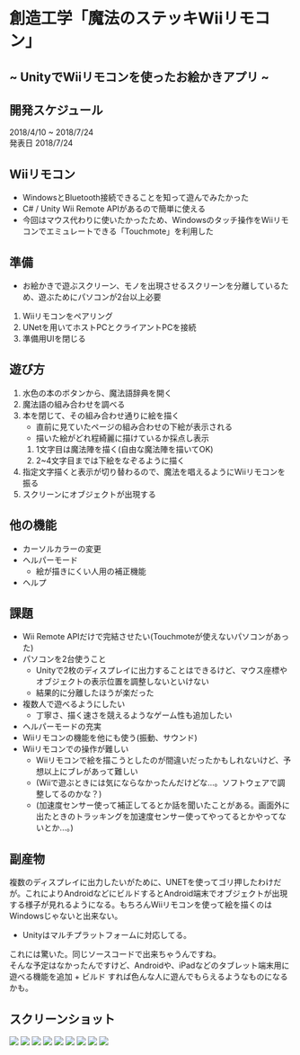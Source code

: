 # 創造工学「魔法のステッキWiiリモコン」
## ~ UnityでWiiリモコンを使ったお絵かきアプリ ~
## 開発スケジュール
2018/4/10 ~ 2018/7/24  
発表日 2018/7/24

## Wiiリモコン
- WindowsとBluetooth接続できることを知って遊んでみたかった
- C# / Unity Wii Remote APIがあるので簡単に使える
- 今回はマウス代わりに使いたかったため、Windowsのタッチ操作をWiiリモコンでエミュレートできる「Touchmote」を利用した

## 準備
- お絵かきで遊ぶスクリーン、モノを出現させるスクリーンを分離しているため、遊ぶためにパソコンが2台以上必要
1. Wiiリモコンをペアリング
1. UNetを用いてホストPCとクライアントPCを接続
1. 準備用UIを閉じる

## 遊び方
1. 水色の本のボタンから、魔法語辞典を開く
1. 魔法語の組み合わせを調べる
1. 本を閉じて、その組み合わせ通りに絵を描く
    - 直前に見ていたページの組み合わせの下絵が表示される
    - 描いた絵がどれ程綺麗に描けているか採点し表示
    1. 1文字目は魔法陣を描く(自由な魔法陣を描いてOK)
    1. 2~4文字目までは下絵をなぞるように描く
1. 指定文字描くと表示が切り替わるので、魔法を唱えるようにWiiリモコンを振る
1. スクリーンにオブジェクトが出現する

## 他の機能
- カーソルカラーの変更
- ヘルパーモード
    - 絵が描きにくい人用の補正機能
- ヘルプ

## 課題
- Wii Remote APIだけで完結させたい(Touchmoteが使えないパソコンがあった)
- パソコンを2台使うこと
    - Unityで2枚のディスプレイに出力することはできるけど、マウス座標やオブジェクトの表示位置を調整しないといけない
    - 結果的に分離したほうが楽だった
- 複数人で遊べるようにしたい
    - 丁寧さ、描く速さを競えるようなゲーム性も追加したい
- ヘルパーモードの充実
- Wiiリモコンの機能を他にも使う(振動、サウンド)
- Wiiリモコンでの操作が難しい
    - Wiiリモコンで絵を描こうとしたのが間違いだったかもしれないけど、予想以上にブレがあって難しい
    - (Wiiで遊ぶときには気にならなかったんだけどな...。ソフトウェアで調整してるのかな？)
    - (加速度センサー使って補正してるとか話を聞いたことがある。画面外に出たときのトラッキングを加速度センサー使ってやってるとかやってないとか...。)

## 副産物
複数のディスプレイに出力したいがために、UNETを使ってゴリ押したわけだが。これによりAndroidなどにビルドするとAndroid端末でオブジェクトが出現する様子が見れるようになる。もちろんWiiリモコンを使って絵を描くのはWindowsじゃないと出来ない。
- Unityはマルチプラットフォームに対応してる。

これには驚いた。同じソースコードで出来ちゃうんですね。  
そんな予定はなかったんですけど、Androidや、iPadなどのタブレット端末用に遊べる機能を追加 + ビルド すれば色んな人に遊んでもらえるようなものになるかも。 

## スクリーンショット
![](https://github.com/Hiroya-W/Unity_WiiRemote_Oekaki/blob/imgs/SnapCrab_2018-12-27_14-26-6.png)
![](https://github.com/Hiroya-W/Unity_WiiRemote_Oekaki/blob/imgs/SnapCrab_2018-12-27_14-26-7.png)
![](https://github.com/Hiroya-W/Unity_WiiRemote_Oekaki/blob/imgs/SnapCrab_2018-12-27_14-26-8.png)
![](https://github.com/Hiroya-W/Unity_WiiRemote_Oekaki/blob/imgs/SnapCrab_2018-12-27_14-26-9.png)
![](https://github.com/Hiroya-W/Unity_WiiRemote_Oekaki/blob/imgs/SnapCrab_2018-12-27_14-26-10.png)
![](https://github.com/Hiroya-W/Unity_WiiRemote_Oekaki/blob/imgs/SnapCrab_2018-12-27_14-26-11.png)
![](https://github.com/Hiroya-W/Unity_WiiRemote_Oekaki/blob/imgs/SnapCrab_2018-12-27_14-26-12.png)
![](https://github.com/Hiroya-W/Unity_WiiRemote_Oekaki/blob/imgs/SnapCrab_2018-12-27_14-26-13.png)
![](https://github.com/Hiroya-W/Unity_WiiRemote_Oekaki/blob/imgs/SnapCrab_2018-12-27_14-26-14.png)
